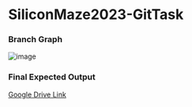 # SiliconMaze2023-GitTask
### Branch Graph
![image](https://github.com/VedantTarale/SiliconMaze2023-GitTask/assets/95867745/577ee375-829b-4587-8a93-080c8bc58e46)
### Final Expected Output
[Google Drive Link](https://drive.google.com/file/d/1ORykNqzgleexI1ezHgVY1ylm3RjlmRzJ/view?usp=share_link)
